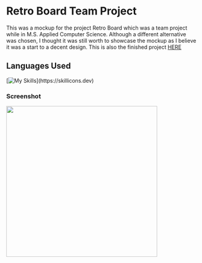 # Retro Board Team Project
This was a mockup for the project Retro Board which was a team project while in M.S. Applied Computer Science. Although a different alternative was chosen, I thought it was still worth to showcase the mockup as I believe it was a start to a decent design. This is also the finished project [HERE](https://manohargaddam.github.io/GVSU-CIS641-SOPHOS/)

## Languages Used
[![My Skills](https://skillicons.dev/icons?i=angular,ts,html,css,)](https://skillicons.dev)

### Screenshot
<img width="400" src="https://github.com/nelsosp/retro-board-testing/assets/124758584/cd81fddb-b0ff-4922-a763-21a44ea25aee">
